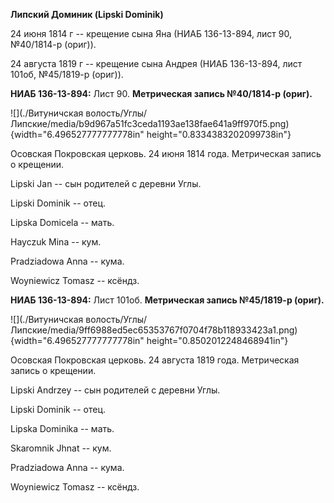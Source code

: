 **Липский Доминик (Lipski Dominik)**

24 июня 1814 г -- крещение сына Яна (НИАБ 136-13-894, лист 90,
№40/1814-р (ориг)).

24 августа 1819 г -- крещение сына Андрея (НИАБ 136-13-894, лист 101об,
№45/1819-р (ориг)).

**НИАБ 136-13-894:** Лист 90. **Метрическая запись №40/1814-р (ориг).**

![](./Витуничская волость/Углы/Липские/media/b9d967a51fc3ceda1193ae138fae641a9ff970f5.png){width="6.496527777777778in"
height="0.8334383202099738in"}

Осовская Покровская церковь. 24 июня 1814 года. Метрическая запись о
крещении.

Lipski Jan -- сын родителей с деревни Углы.

Lipski Dominik -- отец.

Lipska Domicela -- мать.

Hayczuk Mina -- кум.

Pradziadowa Anna -- кума.

Woyniewicz Tomasz -- ксёндз.

**НИАБ 136-13-894:** Лист 101об. **Метрическая запись №45/1819-р
(ориг).**

![](./Витуничская волость/Углы/Липские/media/9ff6988ed5ec65353767f0704f78b118933423a1.png){width="6.496527777777778in"
height="0.8502012248468941in"}

Осовская Покровская церковь. 24 августа 1819 года. Метрическая запись о
крещении.

Lipski Andrzey -- сын родителей с деревни Углы.

Lipski Dominik -- отец.

Lipska Dominika -- мать.

Skaromnik Jhnat -- кум.

Pradziadowa Anna -- кума.

Woyniewicz Tomasz -- ксёндз.
